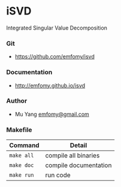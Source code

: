 # iSVD
Integrated Singular Value Decomposition

### Git
* https://github.com/emfomy/isvd

### Documentation
* http://emfomy.github.io/isvd

### Author
* Mu Yang <emfomy@gmail.com>

### Makefile

| Command            | Detail                |
|--------------------|-----------------------|
| `make all`         | compile all binaries  |
| `make doc`         | compile documentation |
| `make run`         | run code              |
